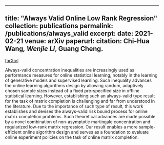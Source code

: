 
---
title: "Always Valid Online Low Rank Regression"
collection: publications
permalink: /publications/always_valid
excerpt: 
date: 2021-02-21
venue: arXiv
paperurl:
citation: Chi-Hua Wang<sup>*</sup>, <b>Wenjie Li</b><sup>*</sup>, Guang Cheng.
---
[[arXiv]()]

Always-valid concentration inequalities are increasingly used as performance measures for online statistical learning, notably in the learning of generative models and supervised learning. Such inequality advances the online learning algorithms design by allowing random, adaptively chosen sample sizes instead of a fixed pre-specified size in offline statistical learning. However, establishing such an always-valid type result for the task of matrix completion is challenging and far from understood in the literature. Due to the importance of such type of result, this work establishes and devises the always-valid risk bound process for online matrix completion problems. Such theoretical advances are made possible by a novel combination of non-asymptotic martingale concentration and regularized low-rank matrix regression. Our result enables a more sample-efficient online algorithm design and serves as a foundation to evaluate online experiment policies on the task of online matrix completion.

